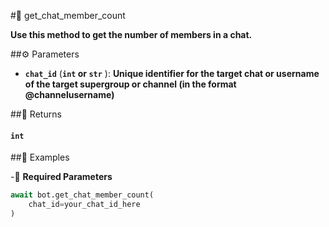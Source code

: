 #🔧 get_chat_member_count

**Use this method to get the number of members in a chat.**

##⚙️ Parameters

- **`chat_id`** (**`int` or `str`** ): **Unique identifier for the target chat or username of the target supergroup or channel (in the format @channelusername)**

##📲 Returns

#### `int`

##📀 Examples

-🪫 **Required Parameters**

```python
await bot.get_chat_member_count(
    chat_id=your_chat_id_here
)
```
